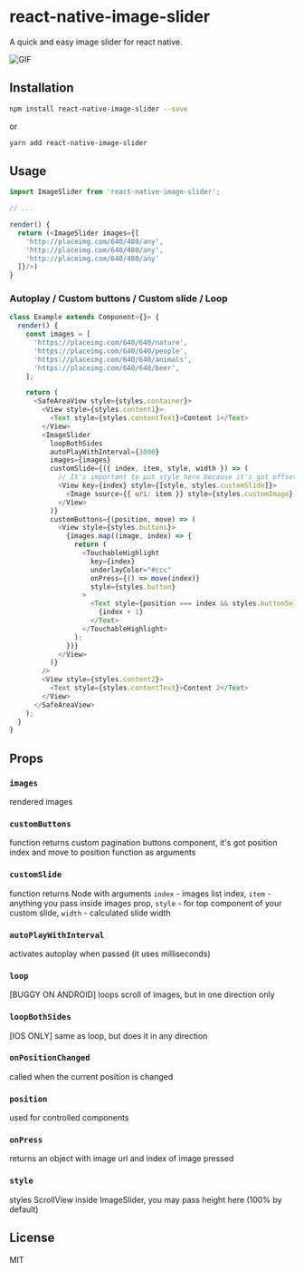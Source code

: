 # react-native-image-slider

A quick and easy image slider for react native.

![GIF](final.gif)

## Installation

```bash
npm install react-native-image-slider --save
```
or
```bash
yarn add react-native-image-slider
```

## Usage

```javascript
import ImageSlider from 'react-native-image-slider';

// ...

render() {
  return (<ImageSlider images={[
    'http://placeimg.com/640/480/any',
    'http://placeimg.com/640/480/any',
    'http://placeimg.com/640/480/any'
  ]}/>)
}
```

### Autoplay / Custom buttons / Custom slide / Loop

```javascript
class Example extends Component<{}> {
  render() {
    const images = [
      'https://placeimg.com/640/640/nature',
      'https://placeimg.com/640/640/people',
      'https://placeimg.com/640/640/animals',
      'https://placeimg.com/640/640/beer',
    ];

    return (
      <SafeAreaView style={styles.container}>
        <View style={styles.content1}>
          <Text style={styles.contentText}>Content 1</Text>
        </View>
        <ImageSlider
          loopBothSides
          autoPlayWithInterval={3000}
          images={images}
          customSlide={({ index, item, style, width }) => (
            // It's important to put style here because it's got offset inside
            <View key={index} style={[style, styles.customSlide]}>
              <Image source={{ uri: item }} style={styles.customImage} />
            </View>
          )}
          customButtons={(position, move) => (
            <View style={styles.buttons}>
              {images.map((image, index) => {
                return (
                  <TouchableHighlight
                    key={index}
                    underlayColor="#ccc"
                    onPress={() => move(index)}
                    style={styles.button}
                  >
                    <Text style={position === index && styles.buttonSelected}>
                      {index + 1}
                    </Text>
                  </TouchableHighlight>
                );
              })}
            </View>
          )}
        />
        <View style={styles.content2}>
          <Text style={styles.contentText}>Content 2</Text>
        </View>
      </SafeAreaView>
    );
  }
}
```

## Props

### `images`

rendered images

### `customButtons`

function returns custom pagination buttons component, it's got position index and move to position function as arguments

### `customSlide`

function returns Node with arguments `index` - images list index, `item` - anything you pass inside images prop, `style` - for top component of your custom slide, `width` - calculated slide width

### `autoPlayWithInterval`

activates autoplay when passed (it uses milliseconds)

### `loop`

[BUGGY ON ANDROID] loops scroll of images, but in one direction only

### `loopBothSides`

[IOS ONLY] same as loop, but does it in any direction

### `onPositionChanged`

called when the current position is changed

### `position`

used for controlled components

### `onPress`

returns an object with image url and index of image pressed

### `style`

styles ScrollView inside ImageSlider, you may pass height here (100% by default)

## License

MIT
